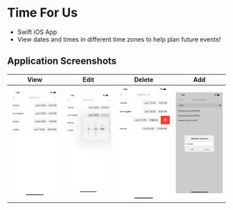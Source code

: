 # Time For Us

- Swift iOS App
- View dates and times in different time zones to help plan future events!

## Application Screenshots

View | Edit | Delete | Add
------------ | ------------- | ------------- | ------------- 
![mainscreene](/screenshots/TimeForUs1.png) | ![TimeForUs2](/screenshots/TimeForUs2.png) | ![TimeForUs4](/screenshots/TimeForUs4.png) | ![TimeForUs6](/screenshots/TimeForUs6.png)


